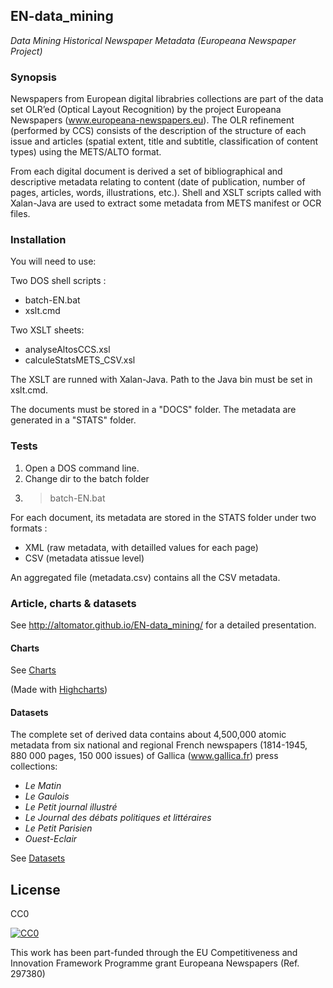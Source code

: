 ## EN-data_mining
*Data Mining Historical Newspaper Metadata (Europeana Newspaper Project)*

### Synopsis
Newspapers from European digital librabries collections are part of the data set OLR’ed (Optical Layout Recognition) by the project Europeana Newspapers (www.europeana-newspapers.eu). The OLR refinement (performed by CCS) consists of the description of the structure of each issue and articles (spatial extent, title and subtitle, classification of content types) using the METS/ALTO format.

From each digital document is derived a set of bibliographical and descriptive metadata relating to content (date of publication, number of pages, articles, words, illustrations, etc.). Shell and XSLT scripts called with Xalan-Java are used to extract some metadata from METS manifest or OCR files.


### Installation
You will need to use:

Two DOS shell scripts :
- batch-EN.bat
- xslt.cmd

Two XSLT sheets:
- analyseAltosCCS.xsl
- calculeStatsMETS_CSV.xsl

The XSLT are runned with Xalan-Java. Path to the Java bin must be set in xslt.cmd.

The documents must be stored in a "DOCS" folder.
The metadata are generated in a "STATS" folder.


### Tests
1. Open a DOS command line.
2. Change dir to the batch folder
3. >batch-EN.bat 

For each document, its metadata are stored in the STATS folder under two formats :
- XML (raw metadata, with detailled values for each page)
- CSV (metadata atissue level)

An aggregated file (metadata.csv) contains all the CSV metadata.


### Article, charts &  datasets

See http://altomator.github.io/EN-data_mining/ for a detailed presentation.

#### Charts
See [Charts](https://github.com/altomator/EN-data_mining/tree/master/Charts)

(Made with [Highcharts](www.highcharts.com))

#### Datasets
The complete set of derived data contains about 4,500,000 atomic metadata from six national and regional French newspapers (1814-1945, 880 000 pages, 150 000 issues) of Gallica (www.gallica.fr) press collections:
- *Le Matin*
- *Le Gaulois*
- *Le Petit journal illustré*
- *Le Journal des débats politiques et littéraires*
- *Le Petit Parisien*
- *Ouest-Eclair*

See [Datasets](http://altomator.github.io/EN-data_mining)



## License
CC0

<a href="http://creativecommons.org/publicdomain/zero/1.0/"><img src="https://camo.githubusercontent.com/4df6de8c11e31c357bf955b12ab8c55f55c48823/68747470733a2f2f6c6963656e7365627574746f6e732e6e65742f702f7a65726f2f312e302f38387833312e706e67" alt="CC0" data-canonical-src="https://licensebuttons.net/p/zero/1.0/88x31.png" style="max-width:100%;"></a>

This work has been part-funded through the EU Competitiveness and Innovation Framework Programme grant Europeana Newspapers (Ref. 297380)


